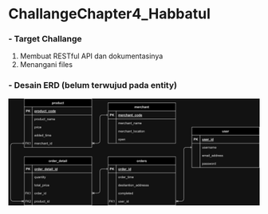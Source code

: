 # ChallangeChapter4_Habbatul

### - Target Challange

1. Membuat RESTful API dan dokumentasinya
2. Menangani files

### - Desain ERD (belum terwujud pada entity)
<img src="erd_new.png">

